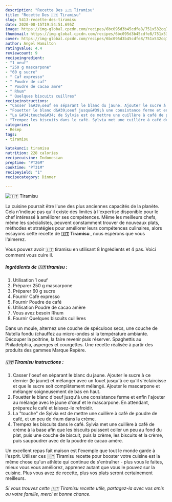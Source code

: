 ```yaml
---
description: "Recette Des 🇮🇹 ️️Tiramisu"
title: "Recette Des 🇮🇹 ️️Tiramisu"
slug: 5413-recette-des-tiramisu
date: 2020-08-15T19:54:51.695Z
image: https://img-global.cpcdn.com/recipes/6bc095d3b45cdfe8/751x532cq70/🇮🇹-️️tiramisu-photo-principale-de-la-recette.jpg
thumbnail: https://img-global.cpcdn.com/recipes/6bc095d3b45cdfe8/751x532cq70/🇮🇹-️️tiramisu-photo-principale-de-la-recette.jpg
cover: https://img-global.cpcdn.com/recipes/6bc095d3b45cdfe8/751x532cq70/🇮🇹-️️tiramisu-photo-principale-de-la-recette.jpg
author: Angel Hamilton
ratingvalue: 4.4
reviewcount: 9
recipeingredient:
- "1 oeuf"
- "250 g mascarpone"
- "60 g sucre"
- " Caf expresso"
- " Poudre de caf"
- " Poudre de cacao amre"
- " Rhum"
- " Quelques biscuits cuillres"
recipeinstructions:
- "Casser l&#39;oeuf en séparant le blanc du jaune. Ajouter le sucre à ce dernier (le jaune) et mélanger avec un fouet jusqu&#39;à ce qu&#39;il s&#39;éclaircisse et que le sucre soit complètement mélangé. Ajouter le mascarpone et mélanger soigneusement de bas en haut."
- "Fouetter le blanc d&#39;oeuf jusqu&#39;à une consistance ferme et enfin l&#39;ajouter au mélange avec le jaune d&#39;œuf et le mascarpone. En attendant, préparez le café et laissez-le refroidir."
- "La &#34;touche&#34; de Sylvia est de mettre une cuillère à café de poudre de café, et un peu de rhum dans la crème."
- "Trempez les biscuits dans le café. Sylvia met une cuillère à café de crème à la base afin que les biscuits puissent coller un peu au fond du plat, puis une couche de biscuit, puis la crème, les biscuits et la crème, puis saupoudrer avec de la poudre de cacao amère."
categories:
- Resep
tags:
- tiramisu

katakunci: tiramisu 
nutrition: 228 calories
recipecuisine: Indonesian
preptime: "PT26M"
cooktime: "PT31M"
recipeyield: "1"
recipecategory: Dinner

---
```



![🇮🇹 ️️Tiramisu](https://img-global.cpcdn.com/recipes/6bc095d3b45cdfe8/751x532cq70/🇮🇹-️️tiramisu-photo-principale-de-la-recette.jpg)

La cuisine pourrait être l'une des plus anciennes capacités de la planète. Cela n'indique pas qu'il existe des limites à l'expertise disponible pour le chef intéressé à améliorer ses compétences. Même les meilleurs chefs, même les spécialistes, peuvent constamment trouver de nouveaux plats, méthodes et stratégies pour améliorer leurs compétences culinaires, alors essayons cette recette de <strong> 🇮🇹 ️️Tiramisu </strong>, nous espérons que vous l'aimerez.

<!--inarticleads1-->

Vous pouvez avoir 🇮🇹 ️️tiramisu en utilisant 8 Ingrédients et 4 pas. Voici comment vous cuire il.

##### Ingrédients de 🇮🇹 ️️tiramisu :

1. Utilisation 1 oeuf
1. Préparer 250 g mascarpone
1. Préparer 60 g sucre
1. Fournir  Café expresso
1. Fournir  Poudre de café
1. Utilisation  Poudre de cacao amère
1. Vous avez besoin  Rhum
1. Fournir  Quelques biscuits cuillères


Dans un moule, alternez une couche de spéculoos secs, une couche de Nutella fondu (chauffez au micro-ondes si la température ambiante. Découper la poitrine, la faire revenir puis réserver. Spaghettis au Philadelphia, asperges et courgettes. Une recette réalisée à partir des produits des gammes Marque Repère. 

<!--inarticleads2-->

##### 🇮🇹 ️️Tiramisu instructions :

1. Casser l&#39;oeuf en séparant le blanc du jaune. Ajouter le sucre à ce dernier (le jaune) et mélanger avec un fouet jusqu&#39;à ce qu&#39;il s&#39;éclaircisse et que le sucre soit complètement mélangé. Ajouter le mascarpone et mélanger soigneusement de bas en haut.
1. Fouetter le blanc d&#39;oeuf jusqu&#39;à une consistance ferme et enfin l&#39;ajouter au mélange avec le jaune d&#39;œuf et le mascarpone. En attendant, préparez le café et laissez-le refroidir.
1. La &#34;touche&#34; de Sylvia est de mettre une cuillère à café de poudre de café, et un peu de rhum dans la crème.
1. Trempez les biscuits dans le café. Sylvia met une cuillère à café de crème à la base afin que les biscuits puissent coller un peu au fond du plat, puis une couche de biscuit, puis la crème, les biscuits et la crème, puis saupoudrer avec de la poudre de cacao amère.




<!--inarticleads1-->

<p>
Un excellent repas fait maison est l'exemple que tout le monde garde à l'esprit. Utiliser ces 🇮🇹 ️️Tiramisu recette pour booster votre cuisine est la même chose qu'un athlète qui continue de s'entraîner - plus vous le faites, mieux vous vous améliorez, apprenez autant que vous le pouvez sur la cuisine. Plus vous avez de recette, plus vos plats seront certainement meilleurs.
</p>

<p>
<i>Si vous trouvez cette 🇮🇹 ️️Tiramisu recette utile, partagez-la avec vos amis ou votre famille, merci et bonne chance.</i>
</p>
